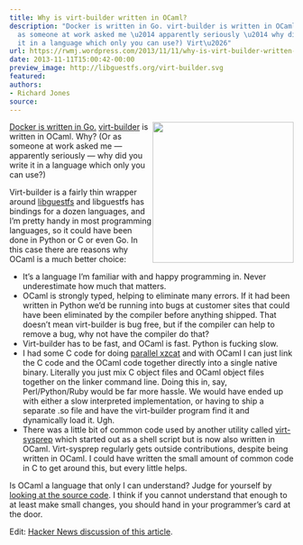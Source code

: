 ```yaml
---
title: Why is virt-builder written in OCaml?
description: "Docker is written in Go. virt-builder is written in OCaml. Why? (Or
  as someone at work asked me \u2014 apparently seriously \u2014 why did you write
  it in a language which only you can use?) Virt\u2026"
url: https://rwmj.wordpress.com/2013/11/11/why-is-virt-builder-written-in-ocaml/
date: 2013-11-11T15:00:42-00:00
preview_image: http://libguestfs.org/virt-builder.svg
featured:
authors:
- Richard Jones
source:
---
```


<p><img src="https://i0.wp.com/libguestfs.org/virt-builder.svg" width="250" style="float:right;"/></p>
<p><a href="https://news.ycombinator.com/item?id=6709517">Docker is written in Go.</a>  <a href="http://libguestfs.org/virt-builder.1.html">virt-builder</a> is written in OCaml.  Why?  (Or as someone at work asked me &mdash; apparently seriously &mdash; why did you write it in a language which only you can use?)</p>
<p>Virt-builder is a fairly thin wrapper around <a href="http://libguestfs.org">libguestfs</a> and libguestfs has bindings for a dozen languages, and I&rsquo;m pretty handy in most programming languages, so it could have been done in Python or C or even Go.  In this case there are reasons why OCaml is a much better choice:</p>
<ul>
<li> It&rsquo;s a language I&rsquo;m familiar with and happy programming in.  Never underestimate how much that matters.
</li><li> OCaml is strongly typed, helping to eliminate many errors.  If it had been written in Python we&rsquo;d be running into bugs at customer sites that could have been eliminated by the compiler before anything shipped.  That doesn&rsquo;t mean virt-builder is bug free, but if the compiler can help to remove a bug, why not have the compiler do that?
</li><li> Virt-builder has to be fast, and OCaml is fast.  Python is fucking slow.
</li><li> I had some C code for doing <a href="http://git.annexia.org/?p=pxzcat.git%3Ba=summary">parallel xzcat</a> and with OCaml I can just link the C code and the OCaml code together directly into a single native binary.  Literally you just mix C object files and OCaml object files together on the linker command line.  Doing this in, say, Perl/Python/Ruby would be far more hassle.  We would have ended up with either a slow interpreted implementation, or having to ship a separate .so file and have the virt-builder program find it and dynamically load it.  Ugh.
</li><li> There was a little bit of common code used by another utility called <a href="http://libguestfs.org/virt-sysprep.1.html">virt-sysprep</a> which started out as a shell script but is now also written in OCaml.  Virt-sysprep regularly gets outside contributions, despite being written in OCaml.  I could have written the small amount of common code in C to get around this, but every little helps.
</li></ul>
<p>Is OCaml a language that only I can understand?  Judge for yourself by <a href="https://github.com/libguestfs/libguestfs/blob/master/builder/builder.ml">looking at the source code</a>.  I think if you cannot understand that enough to at least make small changes, you should hand in your programmer&rsquo;s card at the door.</p>
<p>Edit: <a href="https://news.ycombinator.com/item?id=6711893">Hacker News discussion of this article</a>.</p>

